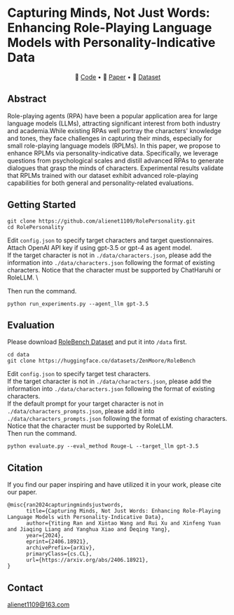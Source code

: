 # Capturing Minds, Not Just Words: Enhancing Role-Playing Language Models with Personality-Indicative Data

<p align="center">
🔔 <a href="https://github.com/alienet1109/RolePersonality" target="_blank">Code</a> • 📃 <a href="https://arxiv.org/abs/2406.18921" target="_blank">Paper</a> • 🤗 <a href="https://huggingface.co/datasets/alienet/RolePersonality" target="_blank">Dataset</a> <br>
</p>

## Abstract
Role-playing agents (RPA) have been a popular application area for large language models (LLMs), attracting significant interest from both industry and academia.While existing RPAs well portray the characters' knowledge and tones, they face challenges in capturing their minds, especially for small role-playing language models (RPLMs). In this paper, we propose to enhance RPLMs via personality-indicative data. Specifically, we leverage questions from psychological scales and distill advanced RPAs to generate dialogues that grasp the minds of characters. Experimental results validate that RPLMs trained with our dataset exhibit advanced role-playing capabilities for both general and personality-related evaluations.

## Getting Started
```
git clone https://github.com/alienet1109/RolePersonality.git
cd RolePersonality
```
Edit `config.json` to specify target characters and target questionnaires. Attach OpenAI API key if using gpt-3.5 or gpt-4 as agent model. \
If the target character is not in `./data/characters.json`, please add the information into `./data/characters.json` following the format of existing characters. Notice that the character must be supported by ChatHaruhi or RoleLLM. \

Then run the command.
```
python run_experiments.py --agent_llm gpt-3.5 
```

## Evaluation
Please download [RoleBench Dataset](https://huggingface.co/datasets/ZenMoore/RoleBench) and put it into `/data` first.
```
cd data
git clone https://huggingface.co/datasets/ZenMoore/RoleBench
```
Edit `config.json` to specify target test characters. \
If the target character is not in `./data/characters.json`, please add the information into `./data/characters.json` following the format of existing characters. \
If the default prompt for your target character is not in `./data/characters_prompts.json`, please add it into `./data/characters_prompts.json` following the format of existing characters. Notice that the character must be supported by RoleLLM.\
Then run the command.
```
python evaluate.py --eval_method Rouge-L --target_llm gpt-3.5
```

## Citation
If you find our paper inspiring and have utilized it in your work, please cite our paper.
```
@misc{ran2024capturingmindsjustwords,
      title={Capturing Minds, Not Just Words: Enhancing Role-Playing Language Models with Personality-Indicative Data}, 
      author={Yiting Ran and Xintao Wang and Rui Xu and Xinfeng Yuan and Jiaqing Liang and Yanghua Xiao and Deqing Yang},
      year={2024},
      eprint={2406.18921},
      archivePrefix={arXiv},
      primaryClass={cs.CL},
      url={https://arxiv.org/abs/2406.18921}, 
}
```

## Contact
alienet1109@163.com